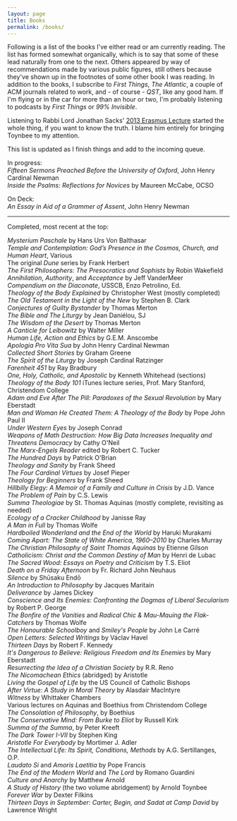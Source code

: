 ```yaml
---
layout: page
title: Books
permalink: /books/
---
```

Following is a list of the books I've either read or am currently reading. The list has formed somewhat organically, which is to say that some of these lead naturally from one to the next. Others appeared by way of recommendations made by various public figures, still others because they've shown up in the footnotes of some other book I was reading. In addition to the books, I subscribe to _First Things_, _The Atlantic_, a couple of ACM journals related to work, and - of course - _QST_, like any good ham. If I'm flying or in the car for more than an hour or two, I'm probably listening to podcasts by _First Things_ or _99% Invisible_.

Listening to Rabbi Lord Jonathan Sacks' [2013 Erasmus Lecture](https://www.firstthings.com/article/2014/01/on-creative-minorities) started the whole thing, if you want to know the truth. I blame him entirely for bringing Toynbee to my attention.

This list is updated as I finish things and add to the incoming queue.

In progress:  
_Fifteen Sermons Preached Before the University of Oxford_, John Henry Cardinal Newman  
_Inside the Psalms: Reflections for Novices_ by Maureen McCabe, OCSO  

On Deck:  
_An Essay in Aid of a Grammer of Assent_, John Henry Newman  

---
Completed, most recent at the top:  

_Mysterium Paschale_ by Hans Urs Von Balthasar  
_Temple and Contemplation: God’s Presence in the Cosmos, Church, and Human Heart_, Various  
The original _Dune_ series by Frank Herbert  
_The First Philosophers: The Presocratics and Sophists_ by Robin Wakefield    
_Annihilation_, _Authority_, and _Acceptance_ by Jeff VanderMeer  
_Compendium on the Diaconate_, USSCB, Enzo Petrolino, Ed.  
_Theology of the Body Explained_ by Christopher West  (mostly completed)  
_The Old Testament in the Light of the New_ by Stephen B. Clark  
_Conjectures of Guilty Bystander_ by Thomas Merton  
_The Bible and The Liturgy_ by Jean Daniélou, SJ  
_The Wisdom of the Desert_ by Thomas Merton    
_A Canticle for Leibowitz_ by Walter Miller  
_Human Life, Action and Ethics_ by G.E.M. Anscombe  
_Apologia Pro Vita Sua_ by John Henry Cardinal Newman  
_Collected Short Stories_ by Graham Greene  
_The Spirit of the Liturgy_ by Joseph Cardinal Ratzinger      
_Farenheit 451_ by Ray Bradbury  
_One, Holy, Catholic, and Apostolic_ by Kenneth Whitehead (sections)  
_Theology of the Body 101_ iTunes lecture series, Prof. Mary Stanford, Christendom College  
_Adam and Eve After The Pill: Paradoxes of the Sexual Revolution_ by Mary Eberstadt  
_Man and Woman He Created Them: A Theology of the Body_ by Pope John Paul II  
_Under Western Eyes_ by Joseph Conrad  
_Weapons of Math Destruction: How Big Data Increases Inequality and Threatens Democracy_ by Cathy O'Neil  
_The Marx-Engels Reader_ edited by Robert C. Tucker  
_The Hundred Days_ by Patrick O'Brian  
_Theology and Sanity_ by Frank Sheed  
_The Four Cardinal Virtues_ by Josef Pieper  
_Theology for Beginners_ by Frank Sheed  
_Hillbilly Elegy: A Memoir of a Family and Culture in Crisis_ by J.D. Vance  
_The Problem of Pain_ by C.S. Lewis  
_Summa Theologiae_ by St. Thomas Aquinas (mostly complete, revisiting as needed)  
_Ecology of a Cracker Childhood_ by Janisse Ray  
_A Man in Full_ by Thomas Wolfe  
_Hardboiled Wonderland and the End of the World_ by Haruki Murakami  
_Coming Apart: The State of White America, 1960–2010_ by Charles Murray  
_The Christian Philosophy of Saint Thomas Aquinas_ by Etienne Gilson  
_Catholicism: Christ and the Common Destiny of Man_ by Henri de Lubac  
_The Sacred Wood: Essays on Poetry and Criticism_ by T.S. Eliot  
_Death on a Friday Afternoon_ by Fr. Richard John Neuhaus  
_Silence_ by Shūsaku Endō  
_An Introduction to Philosophy_ by Jacques Maritain  
_Deliverance_ by James Dickey  
_Conscience and Its Enemies: Confronting the Dogmas of Liberal Secularism_ by Robert P. George  
_The Bonfire of the Vanities_ and _Radical Chic & Mau-Mauing the Flak-Catchers_ by Thomas Wolfe  
_The Honourable Schoolboy_ and _Smiley's People_ by John Le Carré  
_Open Letters: Selected Writings_ by Václav Havel  
_Thirteen Days_ by Robert F. Kennedy  
_It's Dangerous to Believe: Religious Freedom and Its Enemies_ by Mary Eberstadt  
_Resurrecting the Idea of a Christian Society_ by R.R. Reno  
_The Nicomachean Ethics_ (abridged) by Aristotle  
_Living the Gospel of Life_ by the US Council of Catholic Bishops  
_After Virtue: A Study in Moral Theory_ by Alasdair MacIntyre  
_Witness_ by Whittaker Chambers  
Various lectures on Aquinas and Boethius from Christendom College  
_The Consolation of Philosophy_, by Boethius  
_The Conservative Mind: From Burke to Eliot_ by Russell Kirk  
_Summa of the Summa_, by Peter Kreeft  
_The Dark Tower I-VII_ by Stephen King  
_Aristotle For Everybody_ by Mortimer J. Adler  
_The Intellectual Life: Its Spirit, Conditions, Methods_ by A.G. Sertillanges, O.P.  
_Laudato Si_ and _Amoris Laetitia_ by Pope Francis  
_The End of the Modern World_ and _The Lord_ by Romano Guardini  
_Culture and Anarchy_ by Matthew Arnold  
_A Study of History_ (the two volume abridgement) by Arnold Toynbee  
_Forever War_ by Dexter Filkins  
_Thirteen Days in September: Carter, Begin, and Sadat at Camp David_ by Lawrence Wright
